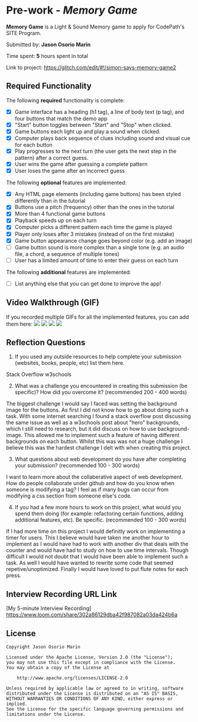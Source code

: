 # Pre-work - *Memory Game*

**Memory Game** is a Light & Sound Memory game to apply for CodePath's SITE Program. 

Submitted by: **Jason Osorio Marin**

Time spent: **5** hours spent in total

Link to project: https://glitch.com/edit/#!/simon-says-memory-game2

## Required Functionality

The following **required** functionality is complete:

* [x] Game interface has a heading (h1 tag), a line of body text (p tag), and four buttons that match the demo app
* [x] "Start" button toggles between "Start" and "Stop" when clicked. 
* [x] Game buttons each light up and play a sound when clicked. 
* [x] Computer plays back sequence of clues including sound and visual cue for each button
* [x] Play progresses to the next turn (the user gets the next step in the pattern) after a correct guess. 
* [x] User wins the game after guessing a complete pattern
* [x] User loses the game after an incorrect guess

The following **optional** features are implemented:

* [x] Any HTML page elements (including game buttons) has been styled differently than in the tutorial
* [x] Buttons use a pitch (frequency) other than the ones in the tutorial
* [x] More than 4 functional game buttons
* [x] Playback speeds up on each turn
* [x] Computer picks a different pattern each time the game is played
* [x] Player only loses after 3 mistakes (instead of on the first mistake)
* [x] Game button appearance change goes beyond color (e.g. add an image)
* [ ] Game button sound is more complex than a single tone (e.g. an audio file, a chord, a sequence of multiple tones)
* [ ] User has a limited amount of time to enter their guess on each turn

The following **additional** features are implemented:

- [ ] List anything else that you can get done to improve the app!

## Video Walkthrough (GIF)

If you recorded multiple GIFs for all the implemented features, you can add them here:
![](http://g.recordit.co/JOXtfeU99t.gif)
![](http://g.recordit.co/FHT7lWuU5S.gif)
![](gif3-link-here)
![](gif4-link-here)

## Reflection Questions
1. If you used any outside resources to help complete your submission (websites, books, people, etc) list them here. 

Stack Overflow
w3schools

2. What was a challenge you encountered in creating this submission (be specific)? How did you overcome it? (recommended 200 - 400 words) 

The biggest challenge I would say I faced was setting the background image for the buttons. As first I did not know how to go about doing such a task. With some internet searching I found a stack overflow post discussing the same issue as well as a w3schools post about "hero" backgrounds, which I still need to research, but it did discuss on how to use background-image. This allowed me to implement such a feature of having different backgrounds on each button. Whilst this was was not a huge challenge I believe this was the hardest challenge I delt with when creating this project.

3. What questions about web development do you have after completing your submission? (recommended 100 - 300 words) 

I want to learn more about the collaberative aspect of web development. How do people collaborate under github and how do you know when someone is modifying a tag? I feel as if many bugs can occur from modifying a css section from someone else's code.

4. If you had a few more hours to work on this project, what would you spend them doing (for example: refactoring certain functions, adding additional features, etc). Be specific. (recommended 100 - 300 words) 

If I had more time on this project I would definitly work on implementing a timer for users. This I believe would have taken me another hour to implement as I would have had to work with another div that deals with the counter and would have had to study on how to use time intervals. Though difficult I would not doubt that I would have been able to implement such a task. As well I would have wanted to rewrite some code that seemed repetive/unoptimized. Finally I would have loved to put flute notes for each press.



## Interview Recording URL Link

[My 5-minute Interview Recording] https://www.loom.com/share/302a86129dba42f987082a03da424b6a


## License

    Copyright Jason Osorio Marin

    Licensed under the Apache License, Version 2.0 (the "License");
    you may not use this file except in compliance with the License.
    You may obtain a copy of the License at

        http://www.apache.org/licenses/LICENSE-2.0

    Unless required by applicable law or agreed to in writing, software
    distributed under the License is distributed on an "AS IS" BASIS,
    WITHOUT WARRANTIES OR CONDITIONS OF ANY KIND, either express or implied.
    See the License for the specific language governing permissions and
    limitations under the License.
